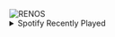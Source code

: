 <div align="justify">
<picture>
    <source media="(prefers-color-scheme: dark)" srcset="https://i.ibb.co/r2Lw3Td/output-gif.gif">
    <source media="(prefers-color-scheme: light)" srcset="https://i.ibb.co/r2Lw3Td/output-gif.gif">
    <img alt="RENOS" src="https://i.ibb.co/r2Lw3Td/output-gif.gif">
</picture>
<details>
<summary>Spotify Recently Played</summary>
<img src="https://spotify-recently-played-readme.vercel.app/api?user=31d6d6zerc5ct6kck32na2ozsqf4&unique=1&width=400" alt="Spotify" />
</details>
</div>

<!-- Image deletion URL: https://ibb.co/MkjCfWB/1f89f63ec67266a1c52c3f19d557d8bd -->